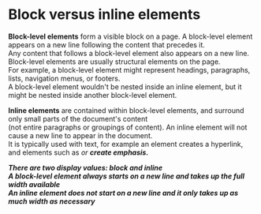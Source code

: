 # Block versus inline elements

**Block-level elements** form a visible block on a page. A block-level element appears on a new line following the content that precedes it.  
Any content that follows a block-level element also appears on a new line. Block-level elements are usually structural elements on the page.  
For example, a block-level element might represent headings, paragraphs, lists, navigation menus, or footers.  
A block-level element wouldn't be nested inside an inline element, but it might be nested inside another block-level element.

**Inline elements** are contained within block-level elements, and surround only small parts of the document's content  
(not entire paragraphs or groupings of content). An inline element will not cause a new line to appear in the document.  
It is typically used with text, for example an <a> element creates a hyperlink, and elements such as <em> or <strong> create emphasis.
  
**There are two display values: block and inline**  
A block-level element always starts on a new line and takes up the full width available  
An inline element does not start on a new line and it only takes up as much width as necessary
